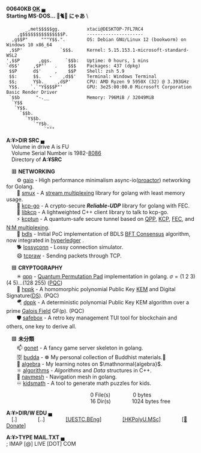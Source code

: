 **00640KB [OK](https://news.ycombinator.com/item?id=18120477)** &lhblk;\
**Starting MS-DOS... 👋🐈😻 にゃあ** \

```
       _,met$$$$$gg.          xtaci@DESKTOP-7FL7RC4
    ,g$$$$$$$$$$$$$$$P.       ---------------------
  ,g$$P"     """Y$$.".        OS: Debian GNU/Linux 12 (bookworm) on Windows 10 x86_64
 ,$$P'              `$$$.     Kernel: 5.15.153.1-microsoft-standard-WSL2
',$$P       ,ggs.     `$$b:   Uptime: 0 hours, 1 mins
`d$$'     ,$P"'   .    $$$    Packages: 437 (dpkg)
 $$P      d$'     ,    $$P    Shell: zsh 5.9
 $$:      $$.   -    ,d$$'    Terminal: Windows Terminal
 $$;      Y$b._   _,d$P'      CPU: AMD Ryzen 9 5950X (32) @ 3.393GHz
 Y$$.    `.`"Y$$$$P"'         GPU: 3e25:00:00.0 Microsoft Corporation Basic Render Driver
 `$$b      "-.__              Memory: 796MiB / 32049MiB
  `Y$$
   `Y$$.
     `$$b.
       `Y$$b.
          `"Y$b._
              `"""
```

**A:¥>DIR SRC** &lhblk;\
&emsp;Volume in drive A is FU \
&emsp;Volume Serial Number is 1982-[8086](https://en.wikipedia.org/wiki/Intel_8086) \
&emsp;Directory of **A:¥SRC**

&emsp;🟥 **NETWORKING**\
&emsp;&emsp;⚙️ [gaio](https://github.com/xtaci/gaio) - High performance minimalism async-io([proactor](https://en.wikipedia.org/wiki/Proactor_pattern)) networking for Golang.\
&emsp;&emsp;💬 [smux](https://github.com/xtaci/smux) - A [stream multiplexing](https://en.wikipedia.org/wiki/Multiplexing) library for golang with least memory usage.\
&emsp;&emsp;👥 [kcp-go](https://github.com/xtaci/kcp-go) - A crypto-secure _**Reliable-UDP**_ library for golang with FEC.\
&emsp;&emsp;🌟 [libkcp](https://github.com/xtaci/libkcp) - A lightweighted C++ client library to talk to kcp-go.\
&emsp;&emsp;⚡ [kcptun](https://github.com/xtaci/kcptun) - A quantum-safe secure tunnel based on [QPP](https://epjquantumtechnology.springeropen.com/articles/10.1140/epjqt/s40507-022-00145-y), [KCP](https://github.com/xtaci/kcp-go), [FEC](https://en.wikipedia.org/wiki/Reed%E2%80%93Solomon_error_correction), and [N:M multiplexing](https://github.com/xtaci/smux).\
&emsp;&emsp;🤝 [bdls](https://github.com/xtaci/bdls) - Initial PoC implementation of BDLS [BFT Consensus](https://en.wikipedia.org/wiki/Byzantine_fault) algorithm, now integrated in [hyperledger](https://github.com/hyperledger-labs/bdls) .\
&emsp;&emsp;🐕 [lossyconn](https://github.com/xtaci/lossyconn) - Lossy connection simulator.\
&emsp;&emsp;😄 [tcpraw](https://github.com/xtaci/tcpraw) - Sending packets through TCP.

&emsp;🟦 **CRYPTOGRAPHY**\
&emsp;&emsp;✳ [qpp](https://github.com/xtaci/qpp) - [Quantum Permutation Pad](https://link.springer.com/article/10.1007/s11128-022-03557-y) implementation in golang. $\sigma = (1\ 2\ 3)(4\ 5)...(128\ 255)$ ([PQC](https://en.wikipedia.org/wiki/Post-quantum_cryptography)) \
&emsp;&emsp;🐇 [hppk](https://github.com/xtaci/hppk) - A homomorphic polynomial Public Key [KEM](https://en.wikipedia.org/wiki/Key_encapsulation_mechanism) and Digital Signature([DS](https://en.wikipedia.org/wiki/Digital_signature)). (PQC) \
&emsp;&emsp;🪂 [dppk](https://github.com/xtaci/dppk) - A deterministic polynomial Public Key KEM algorithm over a prime [Galois Field](https://en.wikipedia.org/wiki/Finite_field) GF(p). (PQC) \
&emsp;&emsp;🛡️ [safebox](https://github.com/xtaci/safebox) - A retro key management TUI tool for blockchain and others, one key to derive all.

&emsp;🟩 **未分類**\
&emsp;&emsp;📫 [gonet](https://github.com/xtaci/gonet) - A fancy game server skeleton in golang.\
&emsp;&emsp;🈳️ [budda](https://github.com/xtaci/buddha) - ☸️ My personal collection of Buddhist materials.📿 \
&emsp;&emsp;📐 [algebra](https://github.com/xtaci/algebra) - My learning notes on $\mathnormal{algebra}$. \
&emsp;&emsp;⚛️ [algorithms](https://github.com/xtaci/algorithms) - $Algorithms$ and $Data$ structures in C++.\
&emsp;&emsp;🤖 [navmesh](https://github.com/xtaci/navmesh) - Navigation mesh in golang.\
&emsp;&emsp;♾️ [kidsmath](https://github.com/xtaci/kidsmath) - A tool to generate math puzzles for kids.

&emsp;&emsp;&emsp;&emsp;&emsp;&emsp;&emsp;&emsp;&emsp;&emsp;&emsp;&emsp;&emsp;&emsp;&emsp;&emsp;0 File(s)&emsp;&emsp;&emsp;&emsp;&nbsp;0 bytes\
&emsp;&emsp;&emsp;&emsp;&emsp;&emsp;&emsp;&emsp;&emsp;&emsp;&emsp;&emsp;&emsp;&emsp;&emsp;&emsp;16 Dir(s)&emsp;&emsp;&emsp;&emsp;1024 bytes free

**A:¥>DIR/W EDU** &lhblk; \
&emsp;[.]&emsp;&emsp;&emsp;&emsp;[..]&emsp;&emsp;&emsp;&emsp;[[UESTC.BEng]](https://www.sice.uestc.edu.cn/)&emsp;&emsp;&emsp;&emsp;[[HKPolyU.MSc]](https://www.polyu.edu.hk/feng/)&emsp;&emsp;&emsp;&emsp;[[🍵Donate]](https://github.com/xtaci/xtaci/issues/2)

**A:¥>TYPE MAIL.TXT** &lhblk; \
; IMAP [@] LIVE [DOT] COM 
